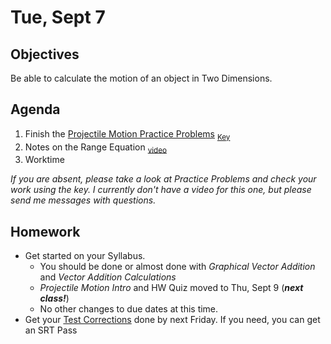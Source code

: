 Tue, Sept 7
=========  

Objectives
------------
Be able to calculate the motion of an object in Two Dimensions.

Agenda  
---------  

1. Finish the [Projectile Motion Practice Problems](https://avon.schoology.com/page/5280722337) <sub>[Key](https://avon.schoology.com/course/5138386902/materials/gp/5280726554)</sub>
2. Notes on the Range Equation <sub>[video](https://avon.schoology.com/course/5138386902/materials/gp/5249121209)</sub>
3. Worktime



*If you are absent, please take a look at Practice Problems and check your work using the key.  I currently don't have a video for this one, but please send me messages with questions.*



Homework
-------------  

- Get started on your Syllabus.  
	- You should be done or almost done with *Graphical Vector Addition* and *Vector Addition Calculations*
	- *Projectile Motion Intro* and HW Quiz moved to Thu, Sept 9 (*__next class!__*)
	- No other changes to due dates at this time.
- Get your [Test Corrections][correct] done by next Friday.  If you need, you can get an SRT Pass


[correct]: https://avon.schoology.com/assignment/5144957009/
<!--stackedit_data:
eyJoaXN0b3J5IjpbLTE5NTgxNTc3MzAsMzgyNDc5MDYzLC0xNT
EwMDkyMDc0LDIwNDI5NzA1NjUsLTg4NDk5MTM0MiwtMzQ4ODQy
MzkzLC05NjkzNzU5MDYsMzgzNTY4MDI5LC0xMTk0MDM4NjQ3LD
c3MTEwOTAxOSwtMjA5OTc3NTIyNSwtMTg0NzA5NTIzMCwxOTU5
MjE3MTczLDU3ODg1MTMzOCwtMTk3NzYwMDY0NSwtMTQ2MTcyMT
Y0NywtMTI5NjE1MTUwOCwtMTEzOTc2NTkzNiw0ODU1MzEzMjcs
LTM4MDAzMzk5XX0=
-->